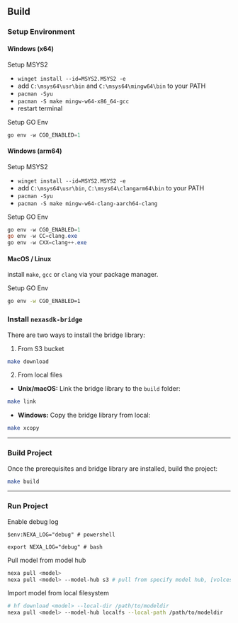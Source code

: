## Build

### Setup Environment

#### Windows (x64)

Setup MSYS2

- `winget install --id=MSYS2.MSYS2 -e`
- add `C:\msys64\usr\bin` and `C:\msys64\mingw64\bin` to your PATH
- `pacman -Syu`
- `pacman -S make mingw-w64-x86_64-gcc`
- restart terminal

Setup GO Env

```powershell
go env -w CGO_ENABLED=1
```

#### Windows (arm64)

Setup MSYS2

- `winget install --id=MSYS2.MSYS2 -e`
- add `C:\msys64\usr\bin`, `C:\msys64\clangarm64\bin` to your PATH
- `pacman -Syu`
- `pacman -S make mingw-w64-clang-aarch64-clang`

Setup GO Env

```powershell
go env -w CGO_ENABLED=1
go env -w CC=clang.exe
go env -w CXX=clang++.exe
```

#### MacOS / Linux

install `make`, `gcc` or `clang` via your package manager.

Setup GO Env

```bash
go env -w CGO_ENABLED=1
```

### Install `nexasdk-bridge`

There are two ways to install the bridge library:

1. From S3 bucket

```bash
make download
```

2. From local files

- **Unix/macOS:** Link the bridge library to the `build` folder:

```bash
make link
```

- **Windows:** Copy the bridge library from local:

```bash
make xcopy
```

---

### Build Project

Once the prerequisites and bridge library are installed, build the project:

```bash
make build
```

---

### Run Project

Enable debug log

```
$env:NEXA_LOG="debug" # powershell

export NEXA_LOG="debug" # bash
```

Pull model from model hub

```bash
nexa pull <model>
nexa pull <model> --model-hub s3 # pull from specify model hub, [volces|s3|hf]
```

Import model from local filesystem

```bash
# hf download <model> --local-dir /path/to/modeldir
nexa pull <model> --model-hub localfs --local-path /path/to/modeldir
```
